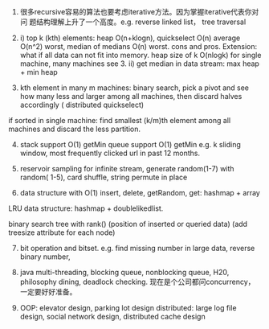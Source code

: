 1. 很多recursive容易的算法也要考虑iterative方法。因为掌握iterative代表你对问
题结构理解上升了一个高度。e.g. reverse linked list， tree traversal

2. i) top k (kth) elements: heap O(n+klogn), quickselect O(n) average O(n^2)
worst, median of medians O(n) worst. cons and pros.
Extension: what if all data can not fit into memory. heap size of k O(nlogk)
for single machine, many machines see 3.
ii) get median in data stream: max heap + min heap

3. kth element in many m machines: binary search, pick a pivot and see how 
many less and larger among all machines, then discard halves accordingly (
distributed quickselect)

if sorted in single machine: find smallest (k/m)th element among all 
machines and discard the less partition.

4. stack support O(1) getMin
   queue support O(1) getMin
e.g. k sliding window, most frequently clicked url in past 12 months.

5. reservoir sampling for infinite stream, generate random(1-7) with random(
1-5), card shuffle, string permute in place

6. data structure with O(1) insert, delete, getRandom, get: hashmap + array

LRU data structure: hashmap + doublelikedlist.

binary search tree with rank() (position of inserted or queried data)
(add treesize attribute for each node)

7. bit operation and bitset.
e.g. find missing number in large data, reverse binary number, 

8. java multi-threading, blocking queue, nonblocking queue, H20, philosophy 
dining, deadlock checking. 现在是个公司都问concurrency，一定要好好准备。

9. OOP: elevator design, parking lot design
distributed: large log file design, social network design, distributed cache
design 
